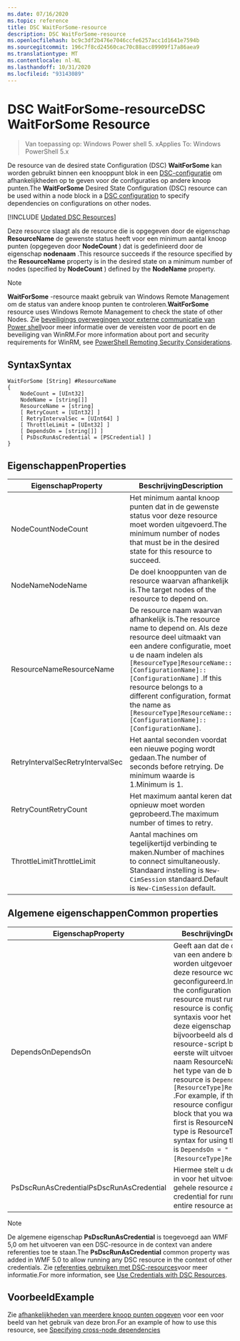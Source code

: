 ```yaml
---
ms.date: 07/16/2020
ms.topic: reference
title: DSC WaitForSome-resource
description: DSC WaitForSome-resource
ms.openlocfilehash: bc9c3df2b476e7046ccfe6257acc1d1641e7594b
ms.sourcegitcommit: 196c7f8cd24560cac70c88acc89909f17a86aea9
ms.translationtype: MT
ms.contentlocale: nl-NL
ms.lasthandoff: 10/31/2020
ms.locfileid: "93143089"
---
```

# <a name="dsc-waitforsome-resource"></a><span data-ttu-id="a7c20-103">DSC WaitForSome-resource</span><span class="sxs-lookup"><span data-stu-id="a7c20-103">DSC WaitForSome Resource</span></span>

> <span data-ttu-id="a7c20-104">Van toepassing op: Windows Power shell 5. x</span><span class="sxs-lookup"><span data-stu-id="a7c20-104">Applies To: Windows PowerShell 5.x</span></span>

<span data-ttu-id="a7c20-105">De resource van de desired state Configuration (DSC) **WaitForSome** kan worden gebruikt binnen een knooppunt blok in een [DSC-configuratie](../../../configurations/configurations.md) om afhankelijkheden op te geven voor de configuraties op andere knoop punten.</span><span class="sxs-lookup"><span data-stu-id="a7c20-105">The **WaitForSome** Desired State Configuration (DSC) resource can be used within a node block in a [DSC configuration](../../../configurations/configurations.md) to specify dependencies on configurations on other nodes.</span></span>

[!INCLUDE [Updated DSC Resources](../../../../../includes/dsc-resources.md)]

<span data-ttu-id="a7c20-106">Deze resource slaagt als de resource die is opgegeven door de eigenschap **ResourceName** de gewenste status heeft voor een minimum aantal knoop punten (opgegeven door **NodeCount** ) dat is gedefinieerd door de eigenschap **nodenaam** .</span><span class="sxs-lookup"><span data-stu-id="a7c20-106">This resource succeeds if the resource specified by the **ResourceName** property is in the desired state on a minimum number of nodes (specified by **NodeCount** ) defined by the **NodeName** property.</span></span>

> [!NOTE]
> <span data-ttu-id="a7c20-107">**WaitForSome** -resource maakt gebruik van Windows Remote Management om de status van andere knoop punten te controleren.</span><span class="sxs-lookup"><span data-stu-id="a7c20-107">**WaitForSome** resource uses Windows Remote Management to check the state of other Nodes.</span></span> <span data-ttu-id="a7c20-108">Zie [beveiligings overwegingen voor externe communicatie van Power shell](/powershell/scripting/learn/remoting/winrmsecurity)voor meer informatie over de vereisten voor de poort en de beveiliging van WinRM.</span><span class="sxs-lookup"><span data-stu-id="a7c20-108">For more information about port and security requirements for WinRM, see [PowerShell Remoting Security Considerations](/powershell/scripting/learn/remoting/winrmsecurity).</span></span>

## <a name="syntax"></a><span data-ttu-id="a7c20-109">Syntax</span><span class="sxs-lookup"><span data-stu-id="a7c20-109">Syntax</span></span>

```Syntax
WaitForSome [String] #ResourceName
{
    NodeCount = [UInt32]
    NodeName = [string[]]
    ResourceName = [string]
    [ RetryCount = [UInt32] ]
    [ RetryIntervalSec = [UInt64] ]
    [ ThrottleLimit = [UInt32] ]
    [ DependsOn = [string[]] ]
    [ PsDscRunAsCredential = [PSCredential] ]
}
```

## <a name="properties"></a><span data-ttu-id="a7c20-110">Eigenschappen</span><span class="sxs-lookup"><span data-stu-id="a7c20-110">Properties</span></span>

|<span data-ttu-id="a7c20-111">Eigenschap</span><span class="sxs-lookup"><span data-stu-id="a7c20-111">Property</span></span> |<span data-ttu-id="a7c20-112">Beschrijving</span><span class="sxs-lookup"><span data-stu-id="a7c20-112">Description</span></span> |
|---|---|
|<span data-ttu-id="a7c20-113">NodeCount</span><span class="sxs-lookup"><span data-stu-id="a7c20-113">NodeCount</span></span> |<span data-ttu-id="a7c20-114">Het minimum aantal knoop punten dat in de gewenste status voor deze resource moet worden uitgevoerd.</span><span class="sxs-lookup"><span data-stu-id="a7c20-114">The minimum number of nodes that must be in the desired state for this resource to succeed.</span></span> |
|<span data-ttu-id="a7c20-115">NodeName</span><span class="sxs-lookup"><span data-stu-id="a7c20-115">NodeName</span></span> |<span data-ttu-id="a7c20-116">De doel knooppunten van de resource waarvan afhankelijk is.</span><span class="sxs-lookup"><span data-stu-id="a7c20-116">The target nodes of the resource to depend on.</span></span> |
|<span data-ttu-id="a7c20-117">ResourceName</span><span class="sxs-lookup"><span data-stu-id="a7c20-117">ResourceName</span></span> |<span data-ttu-id="a7c20-118">De resource naam waarvan afhankelijk is.</span><span class="sxs-lookup"><span data-stu-id="a7c20-118">The resource name to depend on.</span></span> <span data-ttu-id="a7c20-119">Als deze resource deel uitmaakt van een andere configuratie, moet u de naam indelen als `[ResourceType]ResourceName::[ConfigurationName]::[ConfigurationName]` .</span><span class="sxs-lookup"><span data-stu-id="a7c20-119">If this resource belongs to a different configuration, format the name as `[ResourceType]ResourceName::[ConfigurationName]::[ConfigurationName]`.</span></span> |
|<span data-ttu-id="a7c20-120">RetryIntervalSec</span><span class="sxs-lookup"><span data-stu-id="a7c20-120">RetryIntervalSec</span></span> |<span data-ttu-id="a7c20-121">Het aantal seconden voordat een nieuwe poging wordt gedaan.</span><span class="sxs-lookup"><span data-stu-id="a7c20-121">The number of seconds before retrying.</span></span> <span data-ttu-id="a7c20-122">De minimum waarde is 1.</span><span class="sxs-lookup"><span data-stu-id="a7c20-122">Minimum is 1.</span></span> |
|<span data-ttu-id="a7c20-123">RetryCount</span><span class="sxs-lookup"><span data-stu-id="a7c20-123">RetryCount</span></span> |<span data-ttu-id="a7c20-124">Het maximum aantal keren dat opnieuw moet worden geprobeerd.</span><span class="sxs-lookup"><span data-stu-id="a7c20-124">The maximum number of times to retry.</span></span> |
|<span data-ttu-id="a7c20-125">ThrottleLimit</span><span class="sxs-lookup"><span data-stu-id="a7c20-125">ThrottleLimit</span></span> |<span data-ttu-id="a7c20-126">Aantal machines om tegelijkertijd verbinding te maken.</span><span class="sxs-lookup"><span data-stu-id="a7c20-126">Number of machines to connect simultaneously.</span></span> <span data-ttu-id="a7c20-127">Standaard instelling is `New-CimSession` standaard.</span><span class="sxs-lookup"><span data-stu-id="a7c20-127">Default is `New-CimSession` default.</span></span> |

## <a name="common-properties"></a><span data-ttu-id="a7c20-128">Algemene eigenschappen</span><span class="sxs-lookup"><span data-stu-id="a7c20-128">Common properties</span></span>

|<span data-ttu-id="a7c20-129">Eigenschap</span><span class="sxs-lookup"><span data-stu-id="a7c20-129">Property</span></span> |<span data-ttu-id="a7c20-130">Beschrijving</span><span class="sxs-lookup"><span data-stu-id="a7c20-130">Description</span></span> |
|---|---|
|<span data-ttu-id="a7c20-131">DependsOn</span><span class="sxs-lookup"><span data-stu-id="a7c20-131">DependsOn</span></span> |<span data-ttu-id="a7c20-132">Geeft aan dat de configuratie van een andere bron moet worden uitgevoerd voordat deze resource wordt geconfigureerd.</span><span class="sxs-lookup"><span data-stu-id="a7c20-132">Indicates that the configuration of another resource must run before this resource is configured.</span></span> <span data-ttu-id="a7c20-133">De syntaxis voor het gebruik van deze eigenschap is bijvoorbeeld als de ID van het resource-script blok dat u als eerste wilt uitvoeren, de naam ResourceName is en het type van de bron resource is `DependsOn = "[ResourceType]ResourceName"` .</span><span class="sxs-lookup"><span data-stu-id="a7c20-133">For example, if the ID of the resource configuration script block that you want to run first is ResourceName and its type is ResourceType, the syntax for using this property is `DependsOn = "[ResourceType]ResourceName"`.</span></span> |
|<span data-ttu-id="a7c20-134">PsDscRunAsCredential</span><span class="sxs-lookup"><span data-stu-id="a7c20-134">PsDscRunAsCredential</span></span> |<span data-ttu-id="a7c20-135">Hiermee stelt u de referentie in voor het uitvoeren van de gehele resource als.</span><span class="sxs-lookup"><span data-stu-id="a7c20-135">Sets the credential for running the entire resource as.</span></span> |

> [!NOTE]
> <span data-ttu-id="a7c20-136">De algemene eigenschap **PsDscRunAsCredential** is toegevoegd aan WMF 5,0 om het uitvoeren van een DSC-resource in de context van andere referenties toe te staan.</span><span class="sxs-lookup"><span data-stu-id="a7c20-136">The **PsDscRunAsCredential** common property was added in WMF 5.0 to allow running any DSC resource in the context of other credentials.</span></span> <span data-ttu-id="a7c20-137">Zie [referenties gebruiken met DSC-resources](../../../configurations/runasuser.md)voor meer informatie.</span><span class="sxs-lookup"><span data-stu-id="a7c20-137">For more information, see [Use Credentials with DSC Resources](../../../configurations/runasuser.md).</span></span>

## <a name="example"></a><span data-ttu-id="a7c20-138">Voorbeeld</span><span class="sxs-lookup"><span data-stu-id="a7c20-138">Example</span></span>

<span data-ttu-id="a7c20-139">Zie [afhankelijkheden van meerdere knoop punten opgeven](../../../configurations/crossNodeDependencies.md) voor een voor beeld van het gebruik van deze bron.</span><span class="sxs-lookup"><span data-stu-id="a7c20-139">For an example of how to use this resource, see [Specifying cross-node dependencies](../../../configurations/crossNodeDependencies.md)</span></span>
